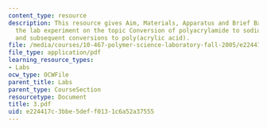 ```yaml
---
content_type: resource
description: This resource gives Aim, Materials, Apparatus and Brief Background about
  the lab experiment on the topic Conversion of polyacrylamide to sodium polyacrylatesalt
  and subsequent conversions to poly(acrylic acid).
file: /media/courses/10-467-polymer-science-laboratory-fall-2005/e224417c3bbe5deff0131c6a52a37555_3.pdf
file_type: application/pdf
learning_resource_types:
- Labs
ocw_type: OCWFile
parent_title: Labs
parent_type: CourseSection
resourcetype: Document
title: 3.pdf
uid: e224417c-3bbe-5def-f013-1c6a52a37555
---
```

